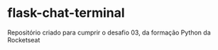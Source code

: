 # flask-chat-terminal
Repositório criado para cumprir o desafio 03, da formação Python da Rocketseat
